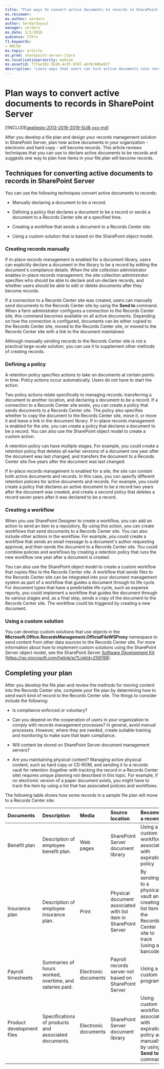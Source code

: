 ```yaml
---
title: "Plan ways to convert active documents to records in SharePoint Server"
ms.reviewer: 
ms.author: serdars
author: SerdarSoysal
manager: serdars
ms.date: 3/2/2018
audience: ITPro
f1.keywords:
- NOCSH
ms.topic: article
ms.prod: sharepoint-server-itpro
ms.localizationpriority: medium
ms.assetid: f3fae102-5b20-4c9f-9707-ab76c68be937
description: "Learn ways that users can turn active documents into records in the Records Center site in SharePoint Server."
---
```


# Plan ways to convert active documents to records in SharePoint Server

[!INCLUDE[appliesto-2013-2016-2019-SUB-xxx-md](../includes/appliesto-2013-2016-2019-SUB-xxx-md.md)]
  
After you develop a file plan and design your records management solution in SharePoint Server, plan how active documents in your organization - electronic and hard copy - will become records. This article reviews techniques that you can use to declare active documents to be records and suggests one way to plan how items in your file plan will become records.
  
## Techniques for converting active documents to records in SharePoint Server
<a name="section1"> </a>

You can use the following techniques convert active documents to records:
  
- Manually declaring a document to be a record.
    
- Defining a policy that declares a document to be a record or sends a document to a Records Center site at a specified time.
    
- Creating a workflow that sends a document to a Records Center site.
    
- Using a custom solution that is based on the SharePoint object model.
    
### Creating records manually

If in-place records management is enabled for a document library, users can explicitly declare a document in the library to be a record by editing the document's compliance details. When the site collection administrator enables in-place records management, the site collection administrator specifies who should be able to declare and un-declare records, and whether users should be able to edit or delete documents after they become records.
  
If a connection to a Records Center site was created, users can manually send documents to the Records Center site by using the **Send to** command. When a farm administrator configures a connection to the Records Center site, this command becomes available on all active documents. Depending on how the connection is configured, documents can be either copied to the Records Center site, moved to the Records Center site, or moved to the Records Center site with a link to the document maintained. 
  
Although manually sending records to the Records Center site is not a practical large-scale solution, you can use it to supplement other methods of creating records.
  
### Defining a policy

A retention policy specifies actions to take on documents at certain points in time. Policy actions occur automatically. Users do not have to start the action.
  
Two policy actions relate specifically to managing records: transferring a document to another location, and declaring a document to be a record. If a connection to a Records Center site exists, you can create a policy that sends documents to a Records Center site. The policy also specifies whether to copy the document to the Records Center site, move it, or move it and leave a link in the document library. If in-place records management is enabled for the site, you can create a policy that declares a document to be a record. You can also use the SharePoint object model to create a custom action.
  
A retention policy can have multiple stages. For example, you could create a retention policy that deletes all earlier versions of a document one year after the document was last changed, and transfers the document to a Records Center site five years after the document was last changed.
  
If in-place records management is enabled for a site, the site can contain both active documents and records. In this case, you can specify different retention policies for active documents and records. For example, you could create a policy that declares an active document to be a record two years after the document was created, and create a second policy that deletes a record seven years after it was declared to be a record.
  
### Creating a workflow

When you use SharePoint Designer to create a workflow, you can add an action to send an item to a repository. By using this action, you can create workflows that send documents to a Records Center site. You can also include other actions in the workflow. For example, you could create a workflow that sends an email message to a document's author requesting approval, and then sends the document to a Records Center site. You could combine policies and workflows by creating a retention policy that runs the new workflow one year after a document is created.
  
You can also use the SharePoint object model to create a custom workflow that copies files to the Records Center site. A workflow that sends files to the Records Center site can be integrated into your document management system as part of a workflow that guides a document through its life cycle. For document types that have a predictable life cycle, such as expense reports, you could implement a workflow that guides the document through its various stages and, as a final step, sends a copy of the document to the Records Center site. The workflow could be triggered by creating a new document.
  
### Using a custom solution

You can develop custom solutions that use objects in the **Microsoft.Office.RecordsManagement.OfficialFileWSProxy** namespace to send content from other data sources to the Records Center site. For more information about how to implement custom solutions using the SharePoint Server object model, see the SharePoint Server [Software Development Kit](/sharepoint/dev/general-development/add-sharepoint-capabilities) (https://go.microsoft.com/fwlink/p/?LinkId=259788). 
  
## Completing your plan
<a name="section2"> </a>

After you develop the file plan and review the methods for moving content into the Records Center site, complete your file plan by determining how to send each kind of record to the Records Center site. The things to consider include the following:
  
- Is compliance enforced or voluntary?
    
- Can you depend on the cooperation of users in your organization to comply with records management processes? In general, avoid manual processes. However, where they are needed, create suitable training and monitoring to make sure that team compliance.
    
- Will content be stored on SharePoint Server document management servers?
    
- Are you maintaining physical content? Managing active physical content, such as hard copy or CD-ROM, and sending it to a records vault for retention (together with tracking the record in a Records Center site) requires unique planning not described in this topic. For example, if no electronic version of a paper document exists, you might have to track the item by using a list that has associated policies and workflows.
    
The following table shows how some records in a sample file plan will move to a Records Center site:
  
|**Documents**|**Description**|**Media**|**Source location**|**Becomes a record...**|
|:-----|:-----|:-----|:-----|:-----|
|Benefit plan  <br/> |Description of employee benefit plan.  <br/> |Web pages  <br/> |SharePoint Server document library  <br/> |Using a custom workflow associated with expiration policy  <br/> |
|Insurance plan  <br/> |Description of employee insurance plan.  <br/> |Print  <br/> |Physical document associated with list item in SharePoint Server  <br/> |By sending it to a physical vault and creating a list item in the Records Center site to track (using a barcode)  <br/> |
|Payroll timesheets  <br/> |Summaries of hours worked, overtime, and salaries paid.  <br/> |Electronic documents  <br/> |Payroll records server not based on SharePoint Server  <br/> |Using a custom program  <br/> |
|Product development files  <br/> |Specifications of products and associated documents.  <br/> |Electronic documents  <br/> |SharePoint Server document library  <br/> |Using custom workflow associated with expiration policy and manually by using **Send to** command  <br/> |
